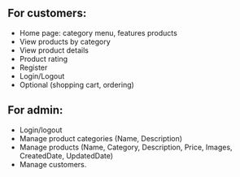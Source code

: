**For customers:**
---
-	Home page: category menu, features products
-	View products by category
-	View product details
-	Product rating
-	Register
-	Login/Logout
-	Optional (shopping cart, ordering)

**For admin:**
---
-	Login/logout
-	Manage product categories (Name, Description)
-	Manage products (Name, Category, Description, Price, Images, CreatedDate, UpdatedDate)
-	Manage customers.
